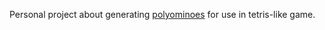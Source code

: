 Personal project about generating [polyominoes](https://en.wikipedia.org/wiki/Polyomino) for use in tetris-like game.
